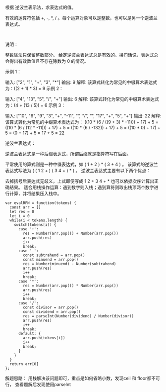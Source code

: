 根据 逆波兰表示法，求表达式的值。

有效的运算符包括 +, -, *, / 。每个运算对象可以是整数，也可以是另一个逆波兰表达式。

 

说明：

整数除法只保留整数部分。
给定逆波兰表达式总是有效的。换句话说，表达式总会得出有效数值且不存在除数为 0 的情况。
 

示例 1：

输入: ["2", "1", "+", "3", "*"]
输出: 9
解释: 该算式转化为常见的中缀算术表达式为：((2 + 1) * 3) = 9
示例 2：

输入: ["4", "13", "5", "/", "+"]
输出: 6
解释: 该算式转化为常见的中缀算术表达式为：(4 + (13 / 5)) = 6
示例 3：

输入: ["10", "6", "9", "3", "+", "-11", "*", "/", "*", "17", "+", "5", "+"]
输出: 22
解释: 
该算式转化为常见的中缀算术表达式为：
  ((10 * (6 / ((9 + 3) * -11))) + 17) + 5
= ((10 * (6 / (12 * -11))) + 17) + 5
= ((10 * (6 / -132)) + 17) + 5
= ((10 * 0) + 17) + 5
= (0 + 17) + 5
= 17 + 5
= 22
 

逆波兰表达式：

逆波兰表达式是一种后缀表达式，所谓后缀就是指算符写在后面。

平常使用的算式则是一种中缀表达式，如 ( 1 + 2 ) * ( 3 + 4 ) 。
该算式的逆波兰表达式写法为 ( ( 1 2 + ) ( 3 4 + ) * ) 。
逆波兰表达式主要有以下两个优点：

去掉括号后表达式无歧义，上式即便写成 1 2 + 3 4 + * 也可以依据次序计算出正确结果。
适合用栈操作运算：遇到数字则入栈；遇到算符则取出栈顶两个数字进行计算，并将结果压入栈中。
```
var evalRPN = function(tokens) {
  const arr = []
  let res = 0
  let i = 0
  while(i < tokens.length) {
    switch(tokens[i]) {
      case '+':
        res = Number(arr.pop()) + Number(arr.pop())
        arr.push(res)
        i++
        break;
      case '-':
        const subtrahend = arr.pop()
        const minuend = arr.pop()
        res = Number(minuend) - Number(subtrahend)
        arr.push(res)
        i++
        break;
      case '*':
        res = Number(arr.pop()) * Number(arr.pop())
        arr.push(res)
        i++
        break;
      case '/':
        const divisor = arr.pop()
        const dividend = arr.pop()
        res = parseInt(Number(dividend) / Number(divisor))
        arr.push(res)
        i++
        break;
      default: {
        arr.push(tokens[i])
        i++
        break;
      }
    }
  }
  return arr[0]
};
```

解题思路： 用栈解决该问题即可，重点是如何省略小数，发现ceil 和 floor都不可行， 查看题解后发现使用parseInt